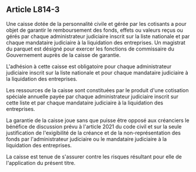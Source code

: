Article L814-3
----
Une caisse dotée de la personnalité civile et gérée par les cotisants a pour
objet de garantir le remboursement des fonds, effets ou valeurs reçus ou gérés
par chaque administrateur judiciaire inscrit sur la liste nationale et par
chaque mandataire judiciaire à la liquidation des entreprises. Un magistrat du
parquet est désigné pour exercer les fonctions de commissaire du Gouvernement
auprès de la caisse de garantie.

L'adhésion à cette caisse est obligatoire pour chaque administrateur judiciaire
inscrit sur la liste nationale et pour chaque mandataire judiciaire à la
liquidation des entreprises.

Les ressources de la caisse sont constituées par le produit d'une cotisation
spéciale annuelle payée par chaque administrateur judiciaire inscrit sur cette
liste et par chaque mandataire judiciaire à la liquidation des entreprises.

La garantie de la caisse joue sans que puisse être opposé aux créanciers le
bénéfice de discussion prévu à l'article 2021 du code civil et sur la seule
justification de l'exigibilité de la créance et de la non-représentation des
fonds par l'administrateur judiciaire ou le mandataire judiciaire à la
liquidation des entreprises.

La caisse est tenue de s'assurer contre les risques résultant pour elle de
l'application du présent titre.
